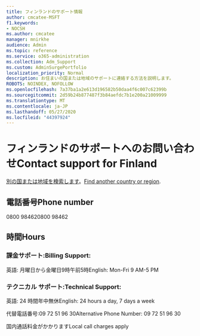 ```yaml
---
title: フィンランドのサポート情報
author: cmcatee-MSFT
f1.keywords:
- NOCSH
ms.author: cmcatee
manager: mnirkhe
audience: Admin
ms.topic: reference
ms.service: o365-administration
ms.collection: Adm_Support
ms.custom: AdminSurgePortfolio
localization_priority: Normal
description: お住まいの国または地域のサポートに連絡する方法を説明します。
ROBOTS: NOINDEX, NOFOLLOW
ms.openlocfilehash: 7a37ba1a2e613d196582b50daa4f6c007c62399b
ms.sourcegitcommit: 2d59b24b877487f3b84aefdc7b1e200a21009999
ms.translationtype: MT
ms.contentlocale: ja-JP
ms.lasthandoff: 05/27/2020
ms.locfileid: "44397924"
---
```

# <a name="contact-support-for-finland"></a><span data-ttu-id="5cc4d-103">フィンランドのサポートへのお問い合わせ</span><span class="sxs-lookup"><span data-stu-id="5cc4d-103">Contact support for Finland</span></span>

<span data-ttu-id="5cc4d-104">[別の国または地域を検索します](../contact-support-for-business-products.md)。</span><span class="sxs-lookup"><span data-stu-id="5cc4d-104">[Find another country or region](../contact-support-for-business-products.md).</span></span>

## <a name="phone-number"></a><span data-ttu-id="5cc4d-105">電話番号</span><span class="sxs-lookup"><span data-stu-id="5cc4d-105">Phone number</span></span>
<span data-ttu-id="5cc4d-106">0800 98462</span><span class="sxs-lookup"><span data-stu-id="5cc4d-106">0800 98462</span></span>

## <a name="hours"></a><span data-ttu-id="5cc4d-107">時間</span><span class="sxs-lookup"><span data-stu-id="5cc4d-107">Hours</span></span>
### <a name="billing-support"></a><span data-ttu-id="5cc4d-108">課金サポート:</span><span class="sxs-lookup"><span data-stu-id="5cc4d-108">Billing Support:</span></span>

<span data-ttu-id="5cc4d-109">英語: 月曜日から金曜日9時午前5時</span><span class="sxs-lookup"><span data-stu-id="5cc4d-109">English: Mon-Fri 9 AM-5 PM</span></span>

### <a name="technical-support"></a><span data-ttu-id="5cc4d-110">テクニカル サポート:</span><span class="sxs-lookup"><span data-stu-id="5cc4d-110">Technical Support:</span></span>

<span data-ttu-id="5cc4d-111">英語: 24 時間年中無休</span><span class="sxs-lookup"><span data-stu-id="5cc4d-111">English: 24 hours a day, 7 days a week</span></span>

<span data-ttu-id="5cc4d-112">代替電話番号:09 72 51 96 30</span><span class="sxs-lookup"><span data-stu-id="5cc4d-112">Alternative Phone Number: 09 72 51 96 30</span></span>

<span data-ttu-id="5cc4d-113">国内通話料金がかかります</span><span class="sxs-lookup"><span data-stu-id="5cc4d-113">Local call charges apply</span></span>
